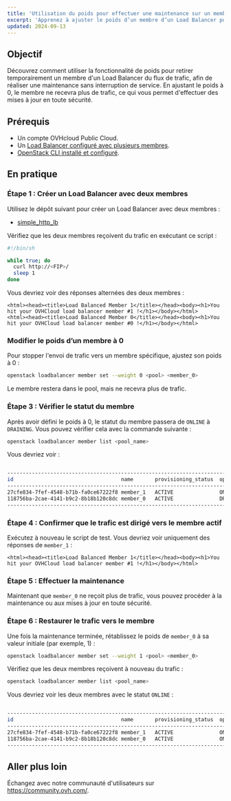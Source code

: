 ```yaml
---
title: 'Utilisation du poids pour effectuer une maintenance sur un membre du Load Balancer'
excerpt: 'Apprenez à ajuster le poids d’un membre d’un Load Balancer pour réaliser une maintenance sans le retirer du pool.'
updated: 2024-09-13
---
```


## Objectif

Découvrez comment utiliser la fonctionnalité de poids pour retirer temporairement un membre d'un Load Balancer du flux de trafic, afin de réaliser une maintenance sans interruption de service. En ajustant le poids à 0, le membre ne recevra plus de trafic, ce qui vous permet d'effectuer des mises à jour en toute sécurité.

## Prérequis

- Un compte OVHcloud Public Cloud.
- Un [Load Balancer configuré avec plusieurs membres](/pages/network/load_balancer/create_http_https/).
- [OpenStack CLI installé et configuré](/pages/public_cloud/compute/prepare_the_environment_for_using_the_openstack_api/).

## En pratique

### Étape 1 : Créer un Load Balancer avec deux membres

Utilisez le dépôt suivant pour créer un Load Balancer avec deux membres :

- [simple_http_lb](https://github.com/yomovh/tf-at-ovhcloud/tree/main/simple_http_lb)

Vérifiez que les deux membres reçoivent du trafic en exécutant ce script :

```bash
#!/bin/sh

while true; do
  curl http://<FIP>/
  sleep 1
done
```
Vous devriez voir des réponses alternées des deux membres :

```htlm
<html><head><title>Load Balanced Member 1</title></head><body><h1>You hit your OVHCloud load balancer member #1 !</h1></body></html>
<html><head><title>Load Balanced Member 0</title></head><body><h1>You hit your OVHCloud load balancer member #0 !</h1></body></html>
```

### Modifier le poids d’un membre à 0

Pour stopper l'envoi de trafic vers un membre spécifique, ajustez son poids à 0 :

```bash
openstack loadbalancer member set --weight 0 <pool> <member_0>
```
Le membre restera dans le pool, mais ne recevra plus de trafic.

### Étape 3 : Vérifier le statut du membre

Après avoir défini le poids à 0, le statut du membre passera de `ONLINE` à `DRAINING`. Vous pouvez vérifier cela avec la commande suivante :


```bash
openstack loadbalancer member list <pool_name>
```

Vous devriez voir :

```bash

---------------------------------------------------------------------------------------------------
id                                   name       provisioning_status  operating_status   weight
---------------------------------------------------------------------------------------------------
27cfe834-7fef-4548-b71b-fa0ce67222f8 member_1   ACTIVE               ONLINE             1
118756ba-2cae-4141-b9c2-8b18b120c8dc member_0   ACTIVE               DRAINING           0
---------------------------------------------------------------------------------------------------

```

### Étape 4 : Confirmer que le trafic est dirigé vers le membre actif

Exécutez à nouveau le script de test. Vous devriez voir uniquement des réponses de `member_1` :

```htlm
<html><head><title>Load Balanced Member 1</title></head><body><h1>You hit your OVHCloud load balancer member #1 !</h1></body></html>
```

### Étape 5 : Effectuer la maintenance

Maintenant que `member_0` ne reçoit plus de trafic, vous pouvez procéder à la maintenance ou aux mises à jour en toute sécurité.

### Étape 6 : Restaurer le trafic vers le membre

Une fois la maintenance terminée, rétablissez le poids de `member_0` à sa valeur initiale (par exemple, 1) :

```bash
openstack loadbalancer member set --weight 1 <pool> <member_0>
```

Vérifiez que les deux membres reçoivent à nouveau du trafic :

```bash
openstack loadbalancer member list <pool_name>
```

Vous devriez voir les deux membres avec le statut `ONLINE` :

```bash

---------------------------------------------------------------------------------------------------
id                                   name       provisioning_status  operating_status   weight
---------------------------------------------------------------------------------------------------
27cfe834-7fef-4548-b71b-fa0ce67222f8 member_1   ACTIVE               ONLINE             1
118756ba-2cae-4141-b9c2-8b18b120c8dc member_0   ACTIVE               ONLINE             1
---------------------------------------------------------------------------------------------------

```

## Aller plus loin
 
Échangez avec notre communauté d'utilisateurs sur <https://community.ovh.com/>.


